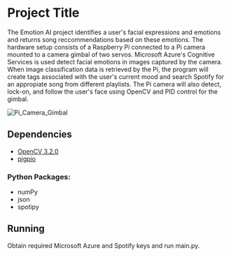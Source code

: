 # Project Title

The Emotion AI project identifies a user's facial expressions and emotions and returns song reccommendations based on these emotions. The hardware setup consists of a Raspberry Pi connected to a Pi camera mounted to a camera gimbal of two servos. Microsoft Azure's Cognitive Services is used detect facial emotions in images captured by the camera. When image classification data is retrieved by the Pi, the program will create tags associated with the user's current mood and search Spotify for an appropiate song from different playlists. The Pi camera will also detect, lock-on, and follow the user's face using OpenCV and PID control for the gimbal.

![Pi_Camera_Gimbal](https://github.com/k22jung/emotion_ai/blob/master/pi_camera_gimbal.jpg)

## Dependencies

- [OpenCV 3.2.0](http://opencv.org/releases.html)
- [pigpio](http://abyz.co.uk/rpi/pigpio/download.html)

### Python Packages:
- numPy
- json
- spotipy

## Running

Obtain required Microsoft Azure and Spotify keys and run main.py.

